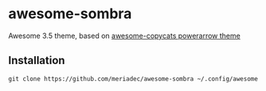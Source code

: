 awesome-sombra
==============

Awesome 3.5 theme, based on [awesome-copycats powerarrow theme](https://github.com/copycat-killer/awesome-copycats)

## Installation

    git clone https://github.com/meriadec/awesome-sombra ~/.config/awesome
